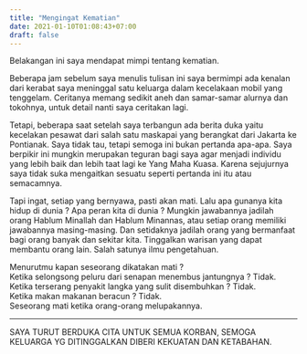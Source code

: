 ```yaml
---
title: "Mengingat Kematian"
date: 2021-01-10T01:08:43+07:00
draft: false
---
```


Belakangan ini saya mendapat mimpi tentang kematian.

Beberapa jam sebelum saya menulis tulisan ini saya bermimpi ada kenalan dari kerabat saya meninggal satu keluarga dalam kecelakaan mobil yang tenggelam. Ceritanya memang sedikit aneh dan samar-samar alurnya dan tokohnya, untuk detail nanti saya ceritakan lagi.

Tetapi, beberapa saat setelah saya terbangun ada berita duka yaitu kecelakan pesawat dari salah satu maskapai yang berangkat dari Jakarta ke Pontianak. Saya tidak tau, tetapi semoga ini bukan pertanda apa-apa. Saya berpikir ini mungkin merupakan teguran bagi saya agar menjadi individu yang lebih baik dan lebih taat lagi ke Yang Maha Kuasa. Karena sejujurnya saya tidak suka mengaitkan sesuatu seperti pertanda ini itu atau semacamnya.

Tapi ingat, setiap yang bernyawa, pasti akan mati. Lalu apa gunanya kita hidup di dunia ? Apa peran kita di dunia ? Mungkin jawabannya jadilah orang Hablum Minallah dan Hablum Minannas, atau setiap orang memiliki jawabannya masing-masing. Dan setidaknya jadilah orang yang bermanfaat bagi orang banyak dan sekitar kita. Tinggalkan warisan yang dapat membantu orang lain. Salah satunya ilmu pengetahuan.

Menurutmu kapan seseorang dikatakan mati ?  
Ketika selongsong peluru dari senapan menembus jantungnya ? Tidak.  
Ketika terserang penyakit langka yang sulit disembuhkan ? Tidak.  
Ketika makan makanan beracun ? Tidak.  
Seseorang mati ketika orang-orang melupakannya.


----

SAYA TURUT BERDUKA CITA UNTUK SEMUA KORBAN, SEMOGA KELUARGA YG DITINGGALKAN DIBERI KEKUATAN DAN KETABAHAN.
